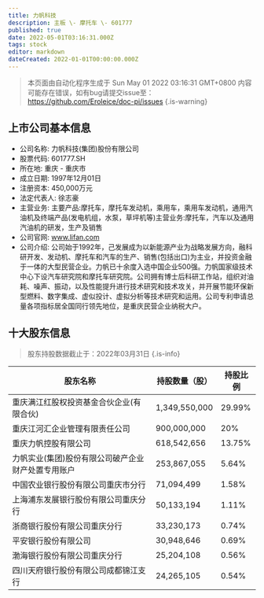 ```yaml
---
title: 力帆科技
description: 主板 \- 摩托车 \- 601777
published: true
date: 2022-05-01T03:16:31.000Z
tags: stock
editor: markdown
dateCreated: 2022-01-01T00:00:00.000Z
---
```


> 本页面由自动化程序生成于 Sun May 01 2022 03:16:31 GMT+0800
> 内容可能存在错误，如有bug请提交issue至：https://github.com/Eroleice/doc-pi/issues
{.is-warning}

## 上市公司基本信息
- 公司名称: 力帆科技(集团)股份有限公司
- 股票代码: 601777.SH
- 所在地: 重庆 - 重庆市
- 成立日期: 1997年12月01日
- 注册资本: 450,000万元
- 法定代表人: 徐志豪
- 主营业务: 主要产品:摩托车，摩托车发动机，乘用车，乘用车发动机，通用汽油机及终端产品(发电机组，水泵，草坪机等)主营业务:摩托车，汽车以及通用汽油机的研发，生产及销售
- 公司官网: www.lifan.com
- 公司介绍: 公司始于1992年，己发展成为以新能源产业为战略发展方向，融科研开发、发动机、摩托车和汽车的生产、销售(包括出口)为主业，并投资金融于一体的大型民营企业。力帆已十余度入选中国企业500强。力帆国家级技术中心下设汽车研究院和摩托车研究院。公司拥有博士后科研工作站，组织对油耗、噪声、振动，以及性能提升进行技术研究和技术攻关，并开展节能环保新型燃料、数字集成、虚似投计、虚拟分析等技术研究和运用。公司专利申请总量各项指标居全国同行领先地位，是重庆民营企业纳税大户。


## 十大股东信息
> 股东持股数据截止于：2022年03月31日
{.is-info}

| 股东名称 | 持股数量（股） | 持股比例 |
| --- | --- | --- |
| 重庆满江红股权投资基金合伙企业(有限合伙) | 1,349,550,000 | 29.99% |
| 重庆江河汇企业管理有限责任公司 | 900,000,000 | 20% |
| 重庆力帆控股有限公司 | 618,542,656 | 13.75% |
| 力帆实业(集团)股份有限公司破产企业财产处置专用账户 | 253,867,055 | 5.64% |
| 中国农业银行股份有限公司重庆市分行 | 71,094,499 | 1.58% |
| 上海浦东发展银行股份有限公司重庆分行 | 50,133,194 | 1.11% |
| 浙商银行股份有限公司重庆分行 | 33,230,173 | 0.74% |
| 平安银行股份有限公司 | 30,948,646 | 0.69% |
| 渤海银行股份有限公司重庆分行 | 25,204,108 | 0.56% |
| 四川天府银行股份有限公司成都锦江支行 | 24,265,105 | 0.54% |




